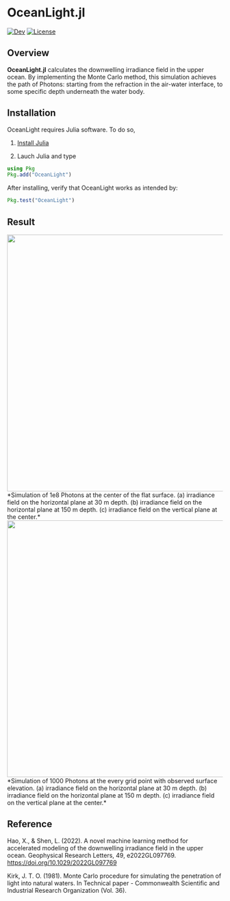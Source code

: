 # OceanLight.jl

[![Dev](https://img.shields.io/badge/docs-dev-blue.svg)](https://haoboatlab.github.io/OceanLight.jl/dev/)
[![License](https://img.shields.io/badge/License-MIT-blue.svg?style=flat-square)](https://mit-license.org/)

## Overview

**OceanLight.jl** calculates the downwelling irradiance field in the upper ocean. By implementing the Monte Carlo method, this simulation achieves the path of Photons: starting from the refraction in the air-water interface, to some specific depth underneath the water body. 

## Installation 

OceanLight requires Julia software. To do so, 

1. [Install Julia](https://julialang.org/downloads/) 

2. Lauch Julia and type 

```Julia
using Pkg
Pkg.add("OceanLight")
```

After installing, verify that OceanLight works as intended by:

```Julia
Pkg.test("OceanLight")
```

## Result

<img  src="https://raw.githubusercontent.com/haoboatlab/OceanLight.jl/main/docs/src/assets/Center1e8.png" width="600" align="center">
*Simulation of 1e8 Photons at the center of the flat surface. (a) irradiance field on the horizontal plane at 30 m depth. (b) irradiance field on the horizontal plane at 150 m depth. (c) irradiance field on the vertical plane at the center.*


<img  src="https://raw.githubusercontent.com/haoboatlab/OceanLight.jl/main/docs/src/assets/Wholegrid1000.png" width="600" align="center">
*Simulation of 1000 Photons at the every grid point with observed surface elevation. (a) irradiance field on the horizontal plane at 30 m depth. (b) irradiance field on the horizontal plane at 150 m depth. (c) irradiance field on the vertical plane at the center.*


## Reference 

Hao, X., & Shen, L. (2022). A novel machine learning method for accelerated modeling of the downwelling irradiance field in the upper ocean. Geophysical Research Letters, 49, e2022GL097769. https://doi.org/10.1029/2022GL097769

Kirk, J. T. O. (1981). Monte Carlo procedure for simulating the penetration of light into natural waters. In Technical paper - Commonwealth Scientific and Industrial Research Organization (Vol. 36).

